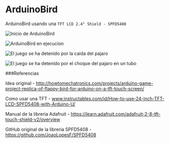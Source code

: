 # ArduinoBird

ArduinoBird usando una `TFT LCD 2.4" Shield - SPFD5408`

![](https://drive.google.com/open?id=0BxdGP_DiAX2OWE44Q0NoLXU0Snc "Inicio de ArduinoBird ")

![](https://drive.google.com/open?id=0BxdGP_DiAX2OZTNoaUc4UVJrU0E "ArduinoBird en ejecucion")

![](https://drive.google.com/open?id=0BxdGP_DiAX2OU0tybkxEcUk2QkE "El juego se ha detenido por la caida del pajaro")

![](https://drive.google.com/open?id=0BxdGP_DiAX2OYm1qYUNhTXR5UGM "El juego se ha detenido por el choque del pajaro en un tubo")


###Referencias

Idea original - http://howtomechatronics.com/projects/arduino-game-project-replica-of-flappy-bird-for-arduino-on-a-tft-touch-screen/

Como usar una TFT - www.instructables.com/id/How-to-use-24-inch-TFT-LCD-SPFD5408-with-Arduino-U/

Manual de la libreria Adafruit - https://learn.adafruit.com/adafruit-2-8-tft-touch-shield-v2/overview

GitHub original de la libreria SPFD5408 - https://github.com/JoaoLopesF/SPFD5408
